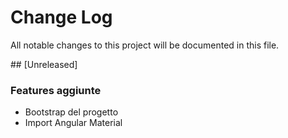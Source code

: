 # Change Log

All notable changes to this project will be documented in this file.

## [Unreleased]

### Features aggiunte

- Bootstrap del progetto
- Import Angular Material
